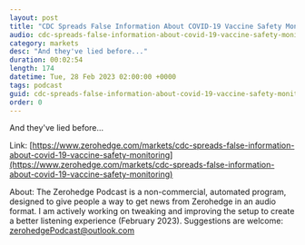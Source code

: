 ```yaml
---
layout: post
title: "CDC Spreads False Information About COVID-19 Vaccine Safety Monitoring"
audio: cdc-spreads-false-information-about-covid-19-vaccine-safety-monitoring-0
category: markets
desc: "And they've lied before..."
duration: 00:02:54
length: 174
datetime: Tue, 28 Feb 2023 02:00:00 +0000
tags: podcast
guid: cdc-spreads-false-information-about-covid-19-vaccine-safety-monitoring-0
order: 0
---
```

And they've lied before...

Link: [https://www.zerohedge.com/markets/cdc-spreads-false-information-about-covid-19-vaccine-safety-monitoring](https://www.zerohedge.com/markets/cdc-spreads-false-information-about-covid-19-vaccine-safety-monitoring)

About: The Zerohedge Podcast is a non-commercial, automated program, designed to give people a way to get news from Zerohedge in an audio format.  I am actively working on tweaking and improving the setup to create a better listening experience (February 2023).  Suggestions are welcome: [zerohedgePodcast@outlook.com](mailto:zerohedgePodcast@outlook.com)
